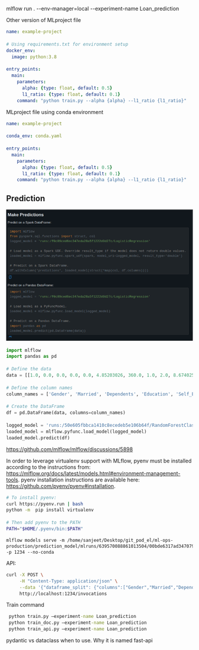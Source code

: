  mlflow run . --env-manager=local --experiment-name Loan_prediction

Other version of MLproject file

```yaml
name: example-project

# Using requirements.txt for environment setup
docker_env:
  image: python:3.8

entry_points:
  main:
    parameters:
      alpha: {type: float, default: 0.5}
      l1_ratio: {type: float, default: 0.1}
    command: "python train.py --alpha {alpha} --l1_ratio {l1_ratio}"

```

MLproject file using conda environment

```yaml
name: example-project

conda_env: conda.yaml

entry_points:
  main:
    parameters:
      alpha: {type: float, default: 0.5}
      l1_ratio: {type: float, default: 0.1}
    command: "python train.py --alpha {alpha} --l1_ratio {l1_ratio}"

```

## Prediction

![mlflow_prediction.png](mlflow_prediction.png)

```python
import mlflow
import pandas as pd

# Define the data
data = [[1.0, 0.0, 0.0, 0.0, 0.0, 4.85203026, 360.0, 1.0, 2.0, 8.67402599]]

# Define the column names
column_names = ['Gender', 'Married', 'Dependents', 'Education', 'Self_Employed', 'LoanAmount', 'Loan_Amount_Term', 'Credit_History', 'Property_Area', 'TotalIncome']

# Create the DataFrame
df = pd.DataFrame(data, columns=column_names)

logged_model = 'runs:/50e605fbbca1410c8ecedeb5e106b64f/RandomForestClassifier'
loaded_model = mlflow.pyfunc.load_model(logged_model)
loaded_model.predict(df)

```


https://github.com/mlflow/mlflow/discussions/5898

In order to leverage virtualenv support with MLflow, pyenv must be installed according to the instructions from: https://mlflow.org/docs/latest/models.html#environment-management-tools. pyenv installation instructions are available here: https://github.com/pyenv/pyenv#installation.

```bash
# To install pyenv:
curl https://pyenv.run | bash
python -m  pip install virtualenv

# Then add pyenv to the PATH
PATH="$HOME/.pyenv/bin:$PATH"
```


```
mlflow models serve -m /home/sanjeet/Desktop/git_pod_el/ml-ops-production/prediction_model/mlruns/639570088861013504/00bde6317ad3470796d45d654c5bc3fc/artifacts/LogisticRegression/ -p 1234 --no-conda
```

API:

```bash
curl -X POST \
     -H "Content-Type: application/json" \
     --data '{"dataframe_split": {"columns":["Gender","Married","Dependents","Education","Self_Employed","LoanAmount","Loan_Amount_Term","Credit_History","Property_Area","TotalIncome"],"data":[[1.0,0.0,0.0,0.0,0.0,4.85203026,360.0,1.0,2.0,8.67402599]]}}' \
     http://localhost:1234/invocations
```

Train command

```cmd
 python train.py –experiment-name Loan_prediction
 python train_doc.py –experiment-name Loan_prediction
 python train_api.py –experiment-name Loan_prediction
```


pydantic vs dataclass when to use.
Why it is named fast-api
